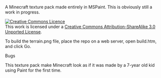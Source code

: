A Minecraft texture pack made entirely in MSPaint.
This is obviously still a work in progress.

<a rel="license" href="http://creativecommons.org/licenses/by-sa/3.0/"><img alt="Creative Commons Licence" style="border-width:0" src="http://i.creativecommons.org/l/by-sa/3.0/88x31.png" /></a><br />This <span xmlns:dct="http://purl.org/dc/terms/" href="http://purl.org/dc/dcmitype/StillImage" rel="dct:type">work</span> is licensed under a <a rel="license" href="http://creativecommons.org/licenses/by-sa/3.0/">Creative Commons Attribution-ShareAlike 3.0 Unported License</a>.

To build the terrain.png file, place the repo on a web server, open build.htm, and click Go.

Bugs

This texture pack make Minecraft look as if it was made by a 7-year old kid using Paint for the first time.
